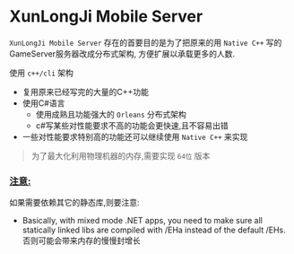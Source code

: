 # XunLongJi Mobile Server

`XunLongJi Mobile Server` 存在的首要目的是为了把原来的用 `Native C++` 写的GameServer服务器改成分布式架构,
方便扩展以承载更多的人数.

使用 `c++/cli` 架构
* 复用原来已经写完的大量的C++功能
*  使用C#语言
    - 使用成熟且功能强大的 `Orleans` 分布式架构
    - c#写某些对性能要求不高的功能会更快速,且不容易出错
*  一些对性能要求特别高的功能还可以继续使用 `Native C++` 来实现

> 为了最大化利用物理机器的内存,需要实现 `64位` 版本

### [注意:]()
如果需要依赖其它的静态库,则要注意:
* Basically, with mixed mode .NET apps, you need to make sure all statically linked libs are compiled with /EHa instead of the default /EHs.
否则可能会带来内存的慢慢封增长